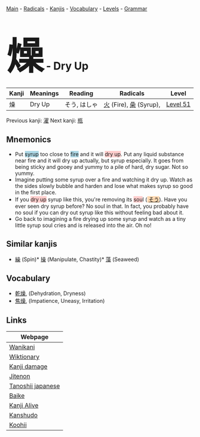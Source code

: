 <style> bigfont {font-size: 100px}</style>
[Main](../index.md) -
[Radicals](../radicals.md) -
[Kanjis](../kanjis.md) -
[Vocabulary](../vocabulary.md) -
[Levels](../levels.md) -
[Grammar](../grammar.md)
# <bigfont> 燥</bigfont> - Dry Up 

| Kanji | Meanings | Reading | Radicals | Level |
| --- | --- | --- | --- | --- |
| 燥 | Dry Up | そう, はしゃ | [火](../radicals/火.md) (Fire), [喿](../radicals/喿.md) (Syrup),  | [Level 51](../levels/wk_level51.md) |

Previous kanji: [濯](濯.md) Next kanji: [瓶](瓶.md) 

## Mnemonics
 * Put <span style="background-color:#ADD8E6"> syrup</span> too close to <span style="background-color:#ADD8E6"> fire</span> and it will <span style="background-color:#ffcccb"> dry up</span>. Put any liquid substance near fire and it will dry up actually, but syrup especially. It goes from being sticky and gooey and yummy to a pile of hard, dry sugar. Not so yummy.
* Imagine putting some syrup over a fire and watching it dry up. Watch as the sides slowly bubble and harden and lose what makes syrup so good in the first place.
* If you <span style="background-color:#ffcccb"> dry up</span> syrup like this, you're removing its <span style="background-color:#ffcccb"> sou</span>l (<span style="background-color:#fed8b1"> [そう](https://jisho.org/search/そう)</span>). Have you ever seen dry syrup before? No soul in that. In fact, you probably have no soul if you can dry out syrup like this without feeling bad about it.
* Go back to imagining a fire drying up some syrup and watch as a tiny little syrup soul cries and is released into the air. Oh no!


## Similar kanjis
 * [繰](繰.md) (Spin)* [操](操.md) (Manipulate, Chastity)* [藻](藻.md) (Seaweed)


## Vocabulary
 * [乾燥](../vocabulary/燥.md), (Dehydration, Dryness)
* [焦燥](../vocabulary/燥.md), (Impatience, Uneasy, Irritation)



## Links 

| Webpage |
| --- |
| [Wanikani          ](https://www.wanikani.com/kanji/燥) |
| [Wiktionary        ](https://en.wiktionary.org/wiki/燥) |
| [Kanji damage      ](http://www.kanjidamage.com/kanji/search?utf8=✓&q=燥) |
| [Jitenon           ](https://jitenon.com/kanji/燥) |
| [Tanoshii japanese ](https://www.tanoshiijapanese.com/dictionary/kanji.cfm?k=燥) |
| [Baike             ](https://baike.baidu.com/item/燥) |
| [Kanji Alive       ](https://app.kanjialive.com/燥) |
| [Kanshudo          ](https://www.kanshudo.com/searchmn?q=燥) |
| [Koohii            ](https://kanji.koohii.com/study/kanji/燥) |

